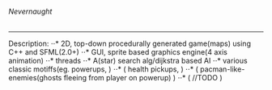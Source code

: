 ###### Nevernaught
--------------
Description:
⋅⋅* 2D, top-down procedurally generated game(maps) using C++ and SFML(2.0+)
⋅⋅* GUI, sprite based graphics engine(4 axis animation)
⋅⋅* threads
⋅⋅* A(star) search alg/dijkstra based AI
⋅⋅* various classic motiffs(eg. powerups,       )
⋅⋅*                         (    health pickups, )
⋅⋅*                         (    pacman-like-enemies(ghosts fleeing from player on powerup)  )
⋅⋅*                         (    //TODO          )

